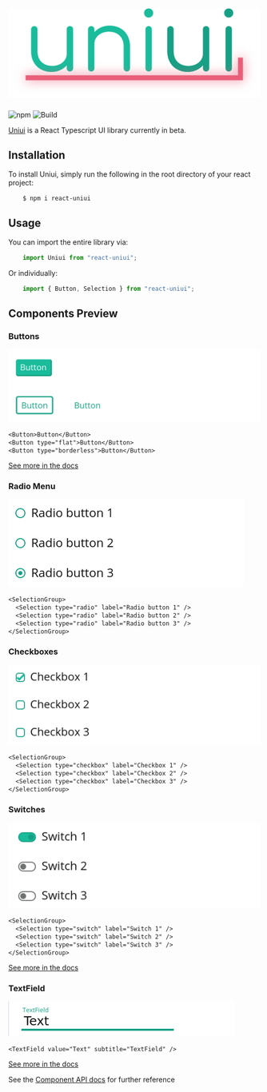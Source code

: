 # [![Uniui](./img/uniui.svg?sanitize=true)](http://uniui.moynihan.io)
![npm](https://img.shields.io/npm/v/react-uniui?style=flat-square)
![Build](https://github.com/ericm/uniui/workflows/Build/badge.svg?branch=master)

[Uniui](http://uniui.moynihan.io) is a React Typescript UI library currently in beta.

## Installation

To install Uniui, simply run the following in the root directory of your react project:

```
    $ npm i react-uniui
```

## Usage

You can import the entire library via:

```ts
    import Uniui from "react-uniui";
```


Or individually:

```ts
    import { Button, Selection } from "react-uniui";
```

## Components Preview
### Buttons
![button](img/button.png)
```tsx
<Button>Button</Button>
<Button type="flat">Button</Button>
<Button type="borderless">Button</Button>
```
[See more in the docs](http://uniui.moynihan.io/components/button)

### Radio Menu
![button](img/radio.png)
```tsx
<SelectionGroup>
  <Selection type="radio" label="Radio button 1" />
  <Selection type="radio" label="Radio button 2" />
  <Selection type="radio" label="Radio button 3" />
</SelectionGroup>
```
### Checkboxes
![button](img/checkbox.png)
```tsx
<SelectionGroup>
  <Selection type="checkbox" label="Checkbox 1" />
  <Selection type="checkbox" label="Checkbox 2" />
  <Selection type="checkbox" label="Checkbox 3" />
</SelectionGroup>
```

### Switches
![button](img/switch.png)
```tsx
<SelectionGroup>
  <Selection type="switch" label="Switch 1" />
  <Selection type="switch" label="Switch 2" />
  <Selection type="switch" label="Switch 3" />
</SelectionGroup>
```

[See more in the docs](http://uniui.moynihan.io/components/selection)

### TextField
![button](img/text.png)
```tsx
<TextField value="Text" subtitle="TextField" />
```
[See more in the docs](http://uniui.moynihan.io/components/textfield)

See the [Component API docs](http://uniui.moynihan.io) for further reference
